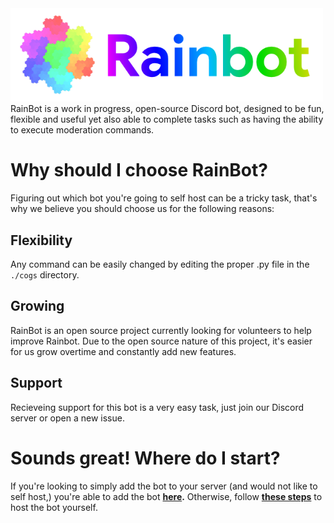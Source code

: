 <img src="/img/wordmark.png" alt="RainBot Logo" width="500"/>
<br />
RainBot is a work in progress, open-source Discord bot, designed to be fun, flexible and useful yet also able to complete tasks such as having the ability to execute moderation  commands.

# Why should I choose RainBot?
Figuring out which bot you're going to self host can be a tricky task, that's why we believe you should choose us for the following reasons:
## Flexibility
Any command can be easily changed by editing the proper .py file in the `./cogs` directory.
## Growing
RainBot is an open source project currently looking for volunteers to help improve Rainbot. Due to the open source nature of this project, it's easier for us grow overtime and constantly add new features.
## Support
Recieveing support for this bot is a very easy task, just join our Discord server or open a new issue.

# Sounds great! Where do I start?
If you're looking to simply add the bot to your server (and would not like to self host,) you're able to add the bot **[here](https://discord.com/api/oauth2/authorize?client_id=530899015898759199&permissions=8&scope=bot).** Otherwise, follow **[these steps](/github_stuff/tutorial.md)** to host the bot yourself.
